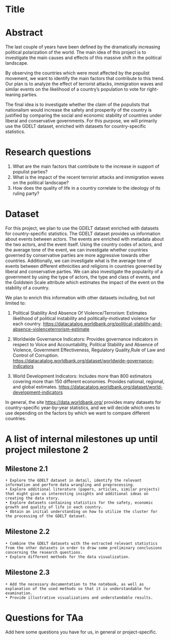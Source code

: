# Title

# Abstract

The last couple of years have been defined by the dramatically increasing political polarization of the world. The main idea of this project is to investigate the main causes and effects of this massive shift in the political landscape.

By observing the countries which were most affected by the populist movement, we want to identify the main factors that contribute to this trend. Our plan is to analyze the effect of terrorist attacks, immigration waves and similar events on the likelihood of a country’s population to vote for right-leaning parties.

The final idea is to investigate whether the claim of the populists that nationalism would increase the safety and prosperity of the country is justified by comparing the social and economic stability of countries under liberal and conservative governments. For this purpose, we will primarily use the GDELT dataset, enriched with datasets for country-specific statistics. 

# Research questions
1. What are the main factors that contribute to the increase in support of populist parties?
2. What is the impact of the recent terrorist attacks and immigration waves on the political landscape?
3. How does the quality of life in a country correlate to the ideology of its ruling party?

# Dataset
For this project, we plan to use the GDELT dataset enriched with datasets for country-specific statistics. The GDELT dataset provides us information about events between actors. The events are enriched with metadata about the two actors, and the event itself. Using the country codes of actors, and the average tone of the event, we can investigate whether countries governed by conservative parties are more aggressive towards other countries. Additionally, we can investigate what is the average tone of events between different ethnicities and religions in countries governed by liberal and conservative parties. We can also investigate the popularity of a government by using the type of actors, the type and class of events, and the Goldstein Scale attribute which estimates the impact of the event on the stability of a country.  

We plan to enrich this information with other datasets including, but not limited to:

1. Political Stability And Absence Of Violence/Terrorism: Estimates likelihood of political instability and politically-motivated violence for each country. 
https://datacatalog.worldbank.org/political-stability-and-absence-violenceterrorism-estimate
  
2. Worldwide Governance Indicators: Provides governance indicators in respect to Voice and Accountability, Political Stability and Absence of Violence, Government Effectiveness, Regulatory Quality,Rule of Law and Control of Corruption. 
https://datacatalog.worldbank.org/dataset/worldwide-governance-indicators 

3. World Development Indicators: Includes more than 800 estimators covering more than 150 different economies. Provides national, regional, and global estimates.
https://datacatalog.worldbank.org/dataset/world-development-indicators  

In general, the site https://data.worldbank.org/ provides many datasets for country-specific year-by-year statistics, and we will decide which ones to use depending on the factors by which we want to compare different countries. 

# A list of internal milestones up until project milestone 2
## Milestone 2.1
    • Explore the GDELT dataset in detail, identify the relevant information and perform data wrangling and preprocessing.
    • Explore additional literature (papers, articles, similar projects) that might give us interesting insights and additional ideas on creating the data story.
    • Explore datasets containing statistics for the safety, economic growth and quality of life in each country.
    • Obtain an initial understanding on how to utilize the cluster for the processing of the GDELT dataset.
## Milestone 2.2
    • Combine the GDELT datasets with the extracted relevant statistics from the other datasets in order to draw some preliminary conclusions concerning the research questions.
    • Explore different methods for the data visualization.
## Milestone 2.3
    • Add the necessary documentation to the notebook, as well as explanation of the used methods so that it is understandable for examination.
    • Provide illustrative visualizations and understandable results.

# Questions for TAa
Add here some questions you have for us, in general or project-specific.
